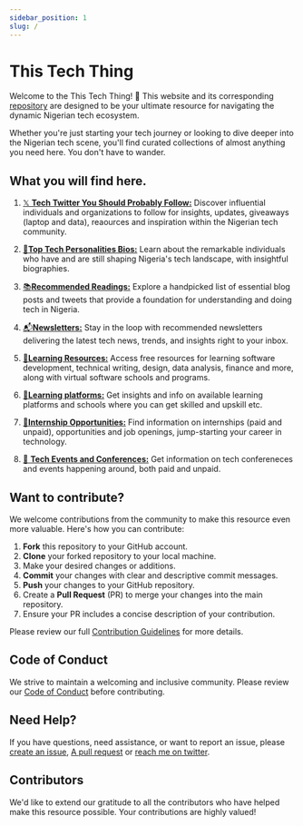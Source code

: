 ```yaml
---
sidebar_position: 1
slug: /
---
```



# This Tech Thing

Welcome to the This Tech Thing! 🚀 This website and its corresponding [repository](https://github.com/jaypee15/thistechthing) are designed to be your ultimate resource for navigating the dynamic Nigerian tech ecosystem.

Whether you're just starting your tech journey or looking to dive deeper into the Nigerian tech scene, you'll find curated collections of almost anything you need here. You don't have to wander.

## What you will find here.

1. [𝕏 **Tech Twitter You Should Probably Follow:**](https://jaypee15.github.io/thistechthing/category/%F0%9D%95%8F-tech-twitter-you-should-follow-probably) Discover influential individuals and organizations to follow for insights, updates, giveaways (laptop and data), reaources and inspiration within the Nigerian tech community.

2. [🧠**Top Tech Personalities Bios:**](https://jaypee15.github.io/thistechthing/category/tech-personalities-bios) Learn about the remarkable individuals who have and are still shaping Nigeria's tech landscape, with insightful biographies.

3. [📚**Recommended Readings:**](https://jaypee15.github.io/thistechthing/category/recommended-readings) Explore a handpicked list of essential blog posts and tweets that provide a foundation for understanding and doing tech in Nigeria.

4. [📬**Newsletters:**](https://jaypee15.github.io/thistechthing/category/newsletters) Stay in the loop with recommended newsletters delivering the latest tech news, trends, and insights right to your inbox.

5. [📖**Learning Resources:**](https://jaypee15.github.io/thistechthing/category/learning-resources) Access free resources for learning software development, technical writing, design, data analysis, finance and more, along with virtual software schools and programs.
   
6. [🏫**Learning platforms:**](https://jaypee15.github.io/thistechthing/category/learning-platforms) Get insights and info on available learning platforms and schools where you can get skilled and upskill etc.

7. [💼**Internship Opportunities:**](https://jaypee15.github.io/thistechthing/category/internships) Find information on internships (paid and unpaid), opportunities and job openings, jump-starting your career in technology.

8. [📅 **Tech Events and Conferences:**](http://localhost:3000/thistechthing/category/events-and-conferences) Get information on tech confereneces and events happening around, both paid and unpaid.

## Want to contribute?

We welcome contributions from the community to make this resource even more valuable. Here's how you can contribute:

1. **Fork** this repository to your GitHub account.
2. **Clone** your forked repository to your local machine.
3. Make your desired changes or additions.
4. **Commit** your changes with clear and descriptive commit messages.
5. **Push** your changes to your GitHub repository.
6. Create a **Pull Request** (PR) to merge your changes into the main repository.
7. Ensure your PR includes a concise description of your contribution.

Please review our full [Contribution Guidelines](https://github.com/jaypee15/thistechthing/blob/main/CONTRIBUTING.md) for more details.

## Code of Conduct

We strive to maintain a welcoming and inclusive community. Please review our [Code of Conduct](https://github.com/jaypee15/thistechthing/blob/main/CODE_OF_CONDUCT.md) before contributing.

## Need Help?

If you have questions, need assistance, or want to report an issue, please [create an issue](https://github.com/jaypee15/ThisTechThing/issues), [A pull request](https://github.com/jaypee15/thistechthing/pulls) or [reach me on twitter](https://twitter.com/johnofpaul).

## Contributors

We'd like to extend our gratitude to all the contributors who have helped make this resource possible. Your contributions are highly valued!

